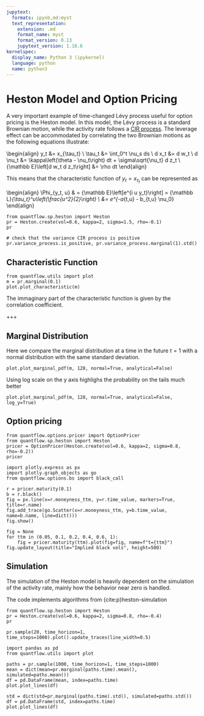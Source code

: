 ```yaml
---
jupytext:
  formats: ipynb,md:myst
  text_representation:
    extension: .md
    format_name: myst
    format_version: 0.13
    jupytext_version: 1.16.6
kernelspec:
  display_name: Python 3 (ipykernel)
  language: python
  name: python3
---
```


# Heston Model and Option Pricing

A very important example of time-changed Lévy process useful for option pricing is the Heston model. In this model, the Lévy process is a standard Brownian motion, while the activity rate follows a [CIR process](./cir.md). The leverage effect can be accommodated by correlating the two Brownian motions as the following equations illustrate:

\begin{align}
    y_t &= x_{\tau_t} \\
    \tau_t &= \int_0^t \nu_s ds \\
    d x_t &= d w_t \\
    d \nu_t &= \kappa\left(\theta - \nu_t\right) dt + \sigma\sqrt{\nu_t} d z_t \\
    {\mathbb E}\left[d w_t d z_t\right] &= \rho dt
\end{align}

This means that the characteristic function of $y_t=x_{\tau_t}$ can be represented as

\begin{align}
    \Phi_{y_t, u} & = {\mathbb E}\left[e^{i u y_t}\right] = {\mathbb L}_{\tau_t}^u\left(\frac{u^2}{2}\right) \\
     &= e^{-a_{t,u} - b_{t,u} \nu_0}
\end{align}

```{code-cell}
from quantflow.sp.heston import Heston
pr = Heston.create(vol=0.6, kappa=2, sigma=1.5, rho=-0.1)
pr
```

```{code-cell}
# check that the variance CIR process is positive
pr.variance_process.is_positive, pr.variance_process.marginal(1).std()
```

## Characteristic Function

```{code-cell}
from quantflow.utils import plot
m = pr.marginal(0.1)
plot.plot_characteristic(m)
```

The immaginary part of the characteristic function is given by the correlation coefficient.

+++

## Marginal Distribution

Here we compare the marginal distribution at a time in the future $t=1$ with a normal distribution with the same standard deviation.

```{code-cell}
plot.plot_marginal_pdf(m, 128, normal=True, analytical=False)
```

Using log scale on the y axis highlighs the probability on the tails much better

```{code-cell}
plot.plot_marginal_pdf(m, 128, normal=True, analytical=False, log_y=True)
```

## Option pricing

```{code-cell}
from quantflow.options.pricer import OptionPricer
from quantflow.sp.heston import Heston
pricer = OptionPricer(Heston.create(vol=0.6, kappa=2, sigma=0.8, rho=-0.2))
pricer
```

```{code-cell}
import plotly.express as px
import plotly.graph_objects as go
from quantflow.options.bs import black_call

r = pricer.maturity(0.1)
b = r.black()
fig = px.line(x=r.moneyness_ttm, y=r.time_value, markers=True, title=r.name)
fig.add_trace(go.Scatter(x=r.moneyness_ttm, y=b.time_value, name=b.name, line=dict()))
fig.show()
```

```{code-cell}
fig = None
for ttm in (0.05, 0.1, 0.2, 0.4, 0.6, 1):
    fig = pricer.maturity(ttm).plot(fig=fig, name=f"t={ttm}")
fig.update_layout(title="Implied black vols", height=500)
```

## Simulation

The simulation of the Heston model is heavily dependent on the simulation of the activity rate, mainly how the behavior near zero is handled.

The code implements algorithms from {cite:p}heston-simulation

```{code-cell}
from quantflow.sp.heston import Heston
pr = Heston.create(vol=0.6, kappa=2, sigma=0.8, rho=-0.4)
pr
```

```{code-cell}
pr.sample(20, time_horizon=1, time_steps=1000).plot().update_traces(line_width=0.5)
```

```{code-cell}
import pandas as pd
from quantflow.utils import plot

paths = pr.sample(1000, time_horizon=1, time_steps=1000)
mean = dict(mean=pr.marginal(paths.time).mean(), simulated=paths.mean())
df = pd.DataFrame(mean, index=paths.time)
plot.plot_lines(df)
```

```{code-cell}
std = dict(std=pr.marginal(paths.time).std(), simulated=paths.std())
df = pd.DataFrame(std, index=paths.time)
plot.plot_lines(df)
```

```{code-cell}

```

